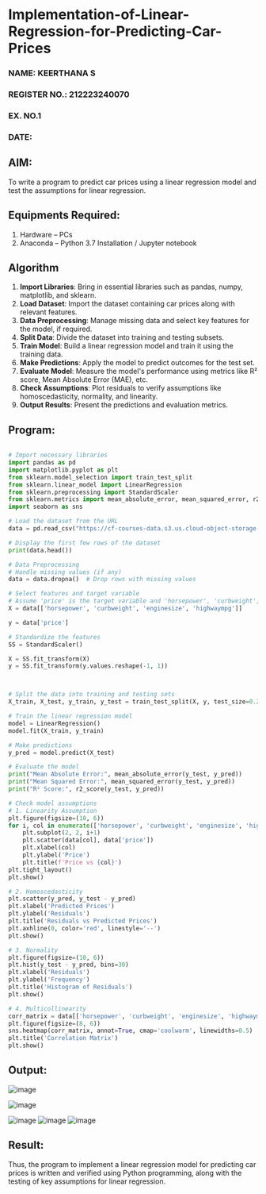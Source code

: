 # Implementation-of-Linear-Regression-for-Predicting-Car-Prices
<H3>NAME: KEERTHANA S</H3>
<H3>REGISTER NO.: 212223240070</H3>
<H3>EX. NO.1</H3>
<H3>DATE:</H3>

## AIM:
To write a program to predict car prices using a linear regression model and test the assumptions for linear regression.

## Equipments Required:
1. Hardware – PCs
2. Anaconda – Python 3.7 Installation / Jupyter notebook

## Algorithm
1. **Import Libraries**: Bring in essential libraries such as pandas, numpy, matplotlib, and sklearn.
2. **Load Dataset**: Import the dataset containing car prices along with relevant features.
3. **Data Preprocessing**: Manage missing data and select key features for the model, if required.
4. **Split Data**: Divide the dataset into training and testing subsets.
5. **Train Model**: Build a linear regression model and train it using the training data.
6. **Make Predictions**: Apply the model to predict outcomes for the test set.
7. **Evaluate Model**: Measure the model's performance using metrics like R² score, Mean Absolute Error (MAE), etc.
8. **Check Assumptions**: Plot residuals to verify assumptions like homoscedasticity, normality, and linearity.
9. **Output Results**: Present the predictions and evaluation metrics.

## Program:

```py

# Import necessary libraries
import pandas as pd
import matplotlib.pyplot as plt
from sklearn.model_selection import train_test_split
from sklearn.linear_model import LinearRegression
from sklearn.preprocessing import StandardScaler
from sklearn.metrics import mean_absolute_error, mean_squared_error, r2_score
import seaborn as sns

# Load the dataset from the URL
data = pd.read_csv("https://cf-courses-data.s3.us.cloud-object-storage.appdomain.cloud/IBM-ML240EN-SkillsNetwork/labs/data/CarPrice_Assignment.csv")

# Display the first few rows of the dataset
print(data.head())

# Data Preprocessing
# Handle missing values (if any)
data = data.dropna()  # Drop rows with missing values

# Select features and target variable
# Assume 'price' is the target variable and 'horsepower', 'curbweight', 'enginesize', and 'highwaympg' are features
X = data[['horsepower', 'curbweight', 'enginesize', 'highwaympg']]

y = data['price']

# Standardize the features
SS = StandardScaler()

X = SS.fit_transform(X)
y = SS.fit_transform(y.values.reshape(-1, 1))



# Split the data into training and testing sets
X_train, X_test, y_train, y_test = train_test_split(X, y, test_size=0.2, random_state=42)

# Train the linear regression model
model = LinearRegression()
model.fit(X_train, y_train)

# Make predictions
y_pred = model.predict(X_test)

# Evaluate the model
print("Mean Absolute Error:", mean_absolute_error(y_test, y_pred))
print("Mean Squared Error:", mean_squared_error(y_test, y_pred))
print("R² Score:", r2_score(y_test, y_pred))

# Check model assumptions
# 1. Linearity Assumption
plt.figure(figsize=(10, 6))
for i, col in enumerate(['horsepower', 'curbweight', 'enginesize', 'highwaympg']):
    plt.subplot(2, 2, i+1)
    plt.scatter(data[col], data['price'])
    plt.xlabel(col)
    plt.ylabel('Price')
    plt.title(f'Price vs {col}')
plt.tight_layout()
plt.show()

# 2. Homoscedasticity
plt.scatter(y_pred, y_test - y_pred)
plt.xlabel('Predicted Prices')
plt.ylabel('Residuals')
plt.title('Residuals vs Predicted Prices')
plt.axhline(0, color='red', linestyle='--')
plt.show()

# 3. Normality
plt.figure(figsize=(10, 6))
plt.hist(y_test - y_pred, bins=30)
plt.xlabel('Residuals')
plt.ylabel('Frequency')
plt.title('Histogram of Residuals')
plt.show()

# 4. Multicollinearity
corr_matrix = data[['horsepower', 'curbweight', 'enginesize', 'highwaympg']].corr()
plt.figure(figsize=(8, 6))
sns.heatmap(corr_matrix, annot=True, cmap='coolwarm', linewidths=0.5)
plt.title('Correlation Matrix')
plt.show()


```

## Output:

![image](https://github.com/user-attachments/assets/f26ea8e3-9469-449d-b2fd-744f1aa6f5f0)

![image](https://github.com/user-attachments/assets/fd5f021c-36b9-4bbb-85e6-816b3d321905)

![image](https://github.com/user-attachments/assets/32a22f37-938e-46fb-8ffc-fa28b78488e0)
![image](https://github.com/user-attachments/assets/d9b75766-8392-4c8b-ae55-4ba4a64077bc)
![image](https://github.com/user-attachments/assets/0c66a60e-22c9-4aca-b316-6b3cb01c2f7d)


## Result:
Thus, the program to implement a linear regression model for predicting car prices is written and verified using Python programming, along with the testing of key assumptions for linear regression.
